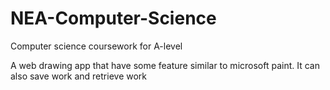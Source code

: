 # NEA-Computer-Science
Computer science coursework for A-level

A web drawing app that have some feature similar to microsoft paint. It can also save work and retrieve work

